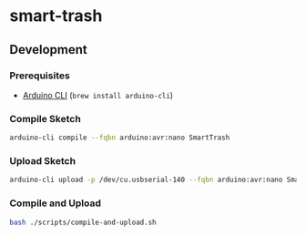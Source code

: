 # smart-trash

## Development

### Prerequisites

- [Arduino CLI](https://arduino.github.io/arduino-cli/0.35/getting-started/) (`brew install arduino-cli`)

### Compile Sketch

```bash
arduino-cli compile --fqbn arduino:avr:nano SmartTrash
```

### Upload Sketch

```bash
arduino-cli upload -p /dev/cu.usbserial-140 --fqbn arduino:avr:nano SmartTrash
```

### Compile and Upload

```bash
bash ./scripts/compile-and-upload.sh
```
